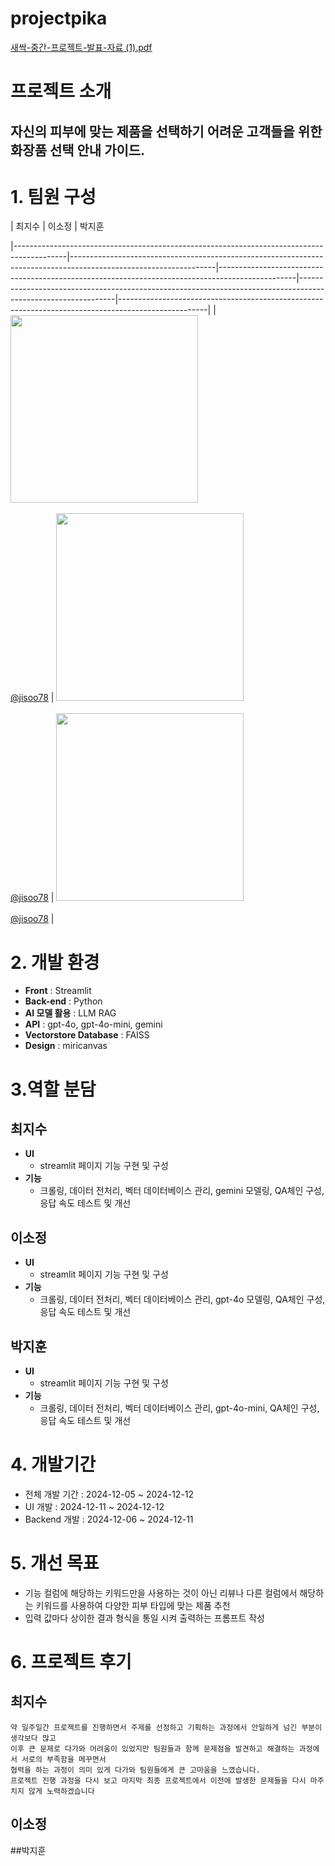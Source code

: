 # projectpika
[새싹-중간-프로젝트-발표-자료 (1).pdf](https://github.com/user-attachments/files/18111458/-.-.-.-.1.pdf)
# 프로젝트 소개

## 자신의 피부에 맞는 제품을 선택하기 어려운 고객들을 위한 화장품 선택 안내 가이드.

# 1. 팀원 구성

| 최지수                                                                                       | 이소정                                                                                                              | 박지훈                                                    

|-------------------------------------------------------------------------------------------|------------------------------------------------------------------------------------------------------------------|-------------------------------------------------------------------------------------------------|--------------------------------------------------------------------------------------------------------------|----------------------------------------------------------------------------------------------------|
| <img src="readmeImages/최지수 사진.png" width="300/"> <br/><br/> [@jisoo78](https://github.com/jisoo78) | <img src="readmeImages/최지수 사진.png" width="300/"> <br/><br/> [@jisoo78](https://github.com/jisoo78) | <img src="readmeImages/최지수 사진.png" width="300/"> <br/><br/> [@jisoo78](https://github.com/jisoo78) |

# 2. 개발 환경

- **Front** : Streamlit
- **Back-end** : Python
- **AI 모델 활용** : LLM RAG
- **API** : gpt-4o, gpt-4o-mini, gemini
- **Vectorstore Database** : FAISS
- **Design** : miricanvas

# 3.역할 분담

## 최지수
- **UI**
  - streamlit 페이지 기능 구현 및 구성
- **기능**
  - 크롤링, 데이터 전처리, 벡터 데이터베이스 관리, gemini 모델링, QA체인 구성, 응답 속도 테스트 및 개선
  

## 이소정

- **UI**
    - streamlit 페이지 기능 구현 및 구성
- **기능**
    - 크롤링, 데이터 전처리, 벡터 데이터베이스 관리, gpt-4o 모델링, QA체인 구성, 응답 속도 테스트 및 개선


## 박지훈

- **UI**
    - streamlit 페이지 기능 구현 및 구성
- **기능**
    -  크롤링, 데이터 전처리, 벡터 데이터베이스 관리, gpt-4o-mini, QA체인 구성, 응답 속도 테스트 및 개선
 
# 4. 개발기간

- 전체 개발 기간 : 2024-12-05 ~ 2024-12-12
- UI 개발 : 2024-12-11 ~ 2024-12-12
- Backend 개발 : 2024-12-06 ~ 2024-12-11


# 5. 개선 목표
- 기능 컬럼에 해당하는 키워드만을 사용하는 것이 아닌 리뷰나 다른 컬럼에서 해당하는 키워드를 사용하여 다양한 피부 타입에 맞는 제품 추천
- 입력 값마다 상이한 결과 형식을 통일 시켜 출력하는 프롬프트 작성


# 6. 프로젝트 후기

## 최지수
    약 일주일간 프로젝트를 진행하면서 주제를 선정하고 기획하는 과정에서 안일하게 넘긴 부분이 생각보다 많고
    이후 큰 문제로 다가와 어려움이 있었지만 팀원들과 함께 문제점을 발견하고 해결하는 과정에서 서로의 부족함을 메꾸면서
    협력을 하는 과정이 의미 있게 다가와 팀원들에게 큰 고마움을 느꼈습니다.
    프로젝트 진행 과정을 다시 보고 마지막 최종 프로젝트에서 이전에 발생한 문제들을 다시 마주치지 않게 노력하겠습니다



## 이소정




##박지훈
